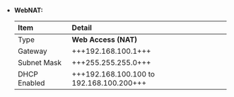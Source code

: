 - **WebNAT:**

    |Item|Detail|
    |:----|:----|
    |Type|**Web Access (NAT)**|
    |Gateway|+++192.168.100.1+++|
    |Subnet Mask|+++255.255.255.0+++|
    |DHCP Enabled|+++192.168.100.100 to 192.168.100.200+++|
